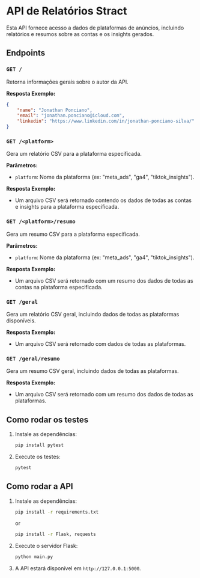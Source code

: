 
# API de Relatórios Stract

Esta API fornece acesso a dados de plataformas de anúncios, incluindo relatórios e resumos sobre as contas e os insights gerados.

## Endpoints

### `GET /`

Retorna informações gerais sobre o autor da API.

**Resposta Exemplo:**

```json
{
    "name": "Jonathan Ponciano",
    "email": "jonathan.ponciano@icloud.com",
    "linkedin": "https://www.linkedin.com/in/jonathan-ponciano-silva/"
}
```

### `GET /<platform>`

Gera um relatório CSV para a plataforma especificada.

**Parâmetros:**

- `platform`: Nome da plataforma (ex: "meta_ads", "ga4", "tiktok_insights").

**Resposta Exemplo:**
- Um arquivo CSV será retornado contendo os dados de todas as contas e insights para a plataforma especificada.

### `GET /<platform>/resumo`

Gera um resumo CSV para a plataforma especificada.

**Parâmetros:**

- `platform`: Nome da plataforma (ex: "meta_ads", "ga4", "tiktok_insights").

**Resposta Exemplo:**
- Um arquivo CSV será retornado com um resumo dos dados de todas as contas na plataforma especificada.

### `GET /geral`

Gera um relatório CSV geral, incluindo dados de todas as plataformas disponíveis.

**Resposta Exemplo:**
- Um arquivo CSV será retornado com dados de todas as plataformas.

### `GET /geral/resumo`

Gera um resumo CSV geral, incluindo dados de todas as plataformas.

**Resposta Exemplo:**
- Um arquivo CSV será retornado com um resumo dos dados de todas as plataformas.

## Como rodar os testes

1. Instale as dependências:

   ```bash
   pip install pytest
   ```

2. Execute os testes:

   ```bash
   pytest
   ```

## Como rodar a API

1. Instale as dependências:

   ```bash
   pip install -r requirements.txt
   ```
   or
   ```bash
   pip install -r Flask, requests
   ```

2. Execute o servidor Flask:

   ```bash
   python main.py
   ```

3. A API estará disponível em `http://127.0.0.1:5000`.
